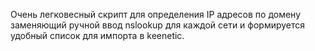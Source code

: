 Очень легковесный скрипт для определения IP адресов по домену заменяющий ручной ввод nslookup для каждой сети и формируется удобный список для импорта в keenetic.
